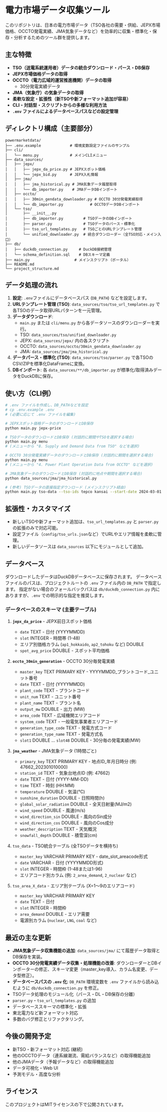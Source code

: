# 電力市場データ収集ツール

このリポジトリは、日本の電力市場データ（TSO各社の需要・供給、JEPX市場価格、OCCTO発電実績、JMA気象データなど）を効率的に収集・標準化・保存・分析するためのツール群を提供します。

## 主な特徴

- **TSO（送電系統運用者）データの統合ダウンロード・パース・DB保存**
- **JEPX市場価格データの取得**
- **OCCTO（電力広域的運営推進機関）データの取得**
    - 30分発電実績データ
- **JMA（気象庁）の気象データの取得**
- **柔軟な設定・拡張性（新TSOや新フォーマット追加が容易）**
- **CLI・対話型・スクリプトからの多様な利用方法**
- **`.env` ファイルによるデータベースパスなどの設定管理**

## ディレクトリ構成（主要部分）

```
powermarketdata/
├── .env.example             # 環境変数設定ファイルのサンプル
├── cli/
│   └── menu.py              # メインCLIメニュー
├── data_sources/
│   ├── jepx/
│   │   ├── jepx_da_price.py # JEPXスポット価格
│   │   └── jepx_bid.py      # JEPX入札情報
│   ├── jma/
│   │   ├── jma_historical.py # JMA気象データ履歴取得
│   │   └── db_importer.py    # JMAデータDBインポート
│   ├── occto/
│   │   ├── 30min_gendata_downloader.py # OCCTO 30分発電実績取得
│   │   └── db_importer.py            # OCCTOデータDBインポート
│   └── tso/
│       ├── __init__.py
│       ├── db_importer.py         # TSOデータのDBインポート
│       ├── parser.py              # TSOデータのパース・標準化
│       ├── tso_url_templates.py   # TSOごとのURLテンプレート管理
│       └── unified_downloader.py  # 統合ダウンローダー（全TSO対応・メイン入口）
├── db/
│   ├── duckdb_connection.py     # DuckDB接続管理
│   └── schema_definition.sql    # DBスキーマ定義
├── main.py                    # メインスクリプト（ポータル）
├── README.md
└── project_structure.md
```

## データ処理の流れ

1.  **設定**: `.env`ファイルにデータベースパス (`DB_PATH`) などを設定します。
2.  **URLテンプレート管理 (TSO)**: `data_sources/tso/tso_url_templates.py` で各TSOのデータ取得URLパターンを一元管理。
3.  **データダウンロード**:
    - `main.py` または `cli/menu.py` から各データソースのダウンローダーを実行。
    - TSO: `data_sources/tso/unified_downloader.py`
    - JEPX: `data_sources/jepx/` 内の各スクリプト
    - OCCTO: `data_sources/occto/30min_gendata_downloader.py`
    - JMA: `data_sources/jma/jma_historical.py`
4.  **データパース・標準化 (TSO)**: `data_sources/tso/parser.py` で各TSOのCSV/ZIPを標準化DataFrameに変換。
5.  **DBインポート**: 各 `data_sources/**/db_importer.py` が標準化/取得済みデータをDuckDBに保存。

## 使い方（CLI例）

```bash
# .env ファイルを作成し、DB_PATHなどを設定
# cp .env.example .env
# (必要に応じて .env ファイルを編集)

# JEPXスポット価格データのダウンロードとDB保存
python main.py jepx-price

# TSOデータのダウンロードとDB保存 (対話的に期間やTSOを選択する場合)
python main.py menu 
# (メニューから "8. Supply and Demand Data from TSO" などを選択)

# OCCTO 30分発電実績データのダウンロードとDB保存 (対話的に期間を選択する場合)
python main.py menu
# (メニューから "4. Power Plant Operation Data from OCCTO" などを選択)

# JMA気象データのダウンロードとDB保存 (対話的に地点や期間を選択する場合)
python data_sources/jma/jma_historical.py

# (参考) TSOデータの直接指定ダウンロード (メインスクリプト経由)
python main.py tso-data --tso-ids tepco kansai --start-date 2024-03-01 --end-date 2024-03-31
```

## 拡張性・カスタマイズ

- 新しいTSOや新フォーマット追加は、`tso_url_templates.py` と `parser.py` の拡張のみで対応可能。
- 設定ファイル（`config/tso_urls.json`など）でURLやエリア情報を柔軟に管理。
- 新しいデータソースは `data_sources` 以下にモジュールとして追加。

## データベース

ダウンロードしたデータはDuckDBデータベースに保存されます。
データベースファイルのパスは、プロジェクトルートの `.env` ファイル内の `DB_PATH` で指定します。
指定がない場合のフォールバックパスは `db/duckdb_connection.py` 内にありますが、`.env` での明示的な指定を推奨します。

### データベースのスキーマ (主要テーブル)

1.  **`jepx_da_price`** - JEPX前日スポット価格
    -   `date` TEXT - 日付 (YYYYMMDD)
    -   `slot` INTEGER - 時間帯 (1-48)
    -   エリア別価格カラム (`ap1_hokkaido`, `ap2_tohoku` など) DOUBLE
    -   `spot_avg_price` DOUBLE - スポット平均価格

2.  **`occto_30min_generation`** - OCCTO 30分毎発電実績
    -   `master_key` TEXT PRIMARY KEY - YYYYMMDD_プラントコード_ユニット番号
    -   `date` TEXT - 日付 (YYYYMMDD)
    -   `plant_code` TEXT - プラントコード
    -   `unit_num` TEXT - ユニット番号
    -   `plant_name` TEXT - プラント名
    -   `output_mw` DOUBLE - 出力 (MW)
    -   `area_code` TEXT - 広域機関エリアコード
    -   `system_code` TEXT - 一般電気事業者エリアコード
    -   `generation_type_code` TEXT - 発電方式コード
    -   `generation_type_name` TEXT - 発電方式名
    -   `slot1` DOUBLE ... `slot48` DOUBLE - 30分毎の発電実績(MW)

3.  **`jma_weather`** - JMA気象データ (1時間ごと)
    -   `primary_key` TEXT PRIMARY KEY - 地点ID_年月日時分 (例: 47662_202301010000)
    -   `station_id` TEXT - 気象台地点ID (例: 47662)
    -   `date` TEXT - 日付 (YYYY-MM-DD)
    -   `time` TEXT - 時刻 (HH:MM)
    -   `temperature` DOUBLE - 気温(℃)
    -   `sunshine_duration` DOUBLE - 日照時間(h)
    -   `global_solar_radiation` DOUBLE - 全天日射量(MJ/m2)
    -   `wind_speed` DOUBLE - 風速(m/s)
    -   `wind_direction_sin` DOUBLE - 風向のSin成分
    -   `wind_direction_cos` DOUBLE - 風向のCos成分
    -   `weather_description` TEXT - 天気概況
    -   `snowfall_depth` DOUBLE - 積雪深(cm)

4.  `tso_data` - TSO統合テーブル (全TSOデータを横持ち)
    -   `master_key` VARCHAR PRIMARY KEY - date_slot_areacode形式
    -   `date` VARCHAR - 日付 (YYYYMMDD形式)
    -   `slot` INTEGER - 時間枠 (1-48または1-96)
    -   エリアコード別カラム (例: `2_area_demand`, `2_nuclear` など)

5.  `tso_area_X_data` - エリア別テーブル (X=1〜9のエリアコード)
    -   `master_key` VARCHAR PRIMARY KEY
    -   `date` TEXT - 日付
    -   `slot` INTEGER - 時間枠
    -   `area_demand` DOUBLE - エリア需要
    -   電源別カラム (`nuclear`, `LNG`, `coal` など)

## 最近の主な更新

- **JMA気象データ収集機能の追加**: `data_sources/jma/` にて履歴データ取得とDB保存を実装。
- **OCCTO 30分発電実績データ収集・処理機能の改善**: ダウンローダーとDBインポーターの修正、スキーマ変更（master_key導入、カラム名変更、データ型修正）。
- **データベースパスの `.env` 化**: `DB_PATH` 環境変数を `.env` ファイルから読み込むように `db/duckdb_connection.py` を修正。
- TSOデータ処理のモジュール化（パース・DL・DB保存の分離）
- `parser.py`・`tso_url_templates.py` の追加
- データベーススキーマの標準化・拡張
- 東北電力など新フォーマット対応
- 多数のバグ修正とリファクタリング。

## 今後の開発予定

- 新TSO・新フォーマット対応 (継続)
- 他のOCCTOデータ（連系線潮流、需給バランスなど）の取得機能追加
- 他のJMAデータ（予報データなど）の取得機能追加
- データ可視化・Web UI
- 予測モデル・高度な分析

## ライセンス

このプロジェクトはMITライセンスの下で公開されています。 